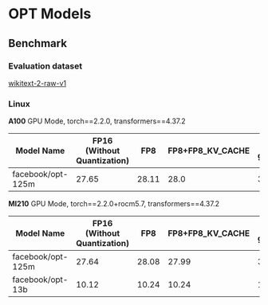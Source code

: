 # OPT Models

## Benchmark

### Evaluation dataset

[wikitext-2-raw-v1](https://huggingface.co/datasets/wikitext)

### Linux

**A100** GPU Mode, torch==2.2.0, transformers==4.37.2

| Model Name                | FP16 (Without Quantization)    | FP8 | FP8+FP8_KV_CACHE | W_UIN4(Per group)+A_BF16 | W_UIN4(Per group)+A_FP16+AWQ | W_UIN4(Per group)+A_FP16+GPTQ | W_UIN4(Per group)+A_FP16+SmoothQuant | W_INT8+A_INT8 |
| ------------------------- | ------- | --- | ---------------- | ------------------------ | ---------------------------- | ----------------------------- | ------------------------------------ | ------------- |
| facebook/opt-125m         |27.65|28.11|28.0|30.49|29.77|29.39|31.26|30.18

**MI210** GPU Mode, torch==2.2.0+rocm5.7, transformers==4.37.2

| Model Name                | FP16 (Without Quantization)    | FP8 | FP8+FP8_KV_CACHE | W_UIN4(Per group)+A_BF16 | W_UIN4(Per group)+A_FP16+AWQ | W_UIN4(Per group)+A_FP16+GPTQ | W_UIN4(Per group)+A_FP16+SmoothQuant | W_INT8+A_INT8 |
| ------------------------- | ------- | --- | ---------------- | ------------------------ | ---------------------------- | ----------------------------- | ------------------------------------ | ------------- |
facebook/opt-125m|27.64|28.08|27.99|30.46|29.74|29.29|31.24|30.21
facebook/opt-13b|10.12|10.24|10.24|10.3|10.43|10.18|10.39|4135.99

<!--
## License
Copyright (C) 2023, Advanced Micro Devices, Inc. All rights reserved. SPDX-License-Identifier: MIT
-->
